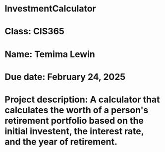 # InvestmentCalculator
# Class: CIS365
# Name: Temima Lewin
# Due date: February 24, 2025
# Project description: A calculator that calculates the worth of a person's retirement portfolio based on the initial investent, the interest rate, and the year of retirement.